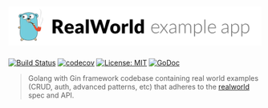 # ![RealWorld Example App](logo.png)


[![Build Status](https://travis-ci.org/wangzitian0/golang-gin-realworld-example-app.svg?branch=master)](https://travis-ci.org/wangzitian0/golang-gin-realworld-example-app)
[![codecov](https://codecov.io/gh/wangzitian0/golang-gin-realworld-example-app/branch/master/graph/badge.svg)](https://codecov.io/gh/wangzitian0/golang-gin-realworld-example-app)
[![License: MIT](https://img.shields.io/badge/License-MIT-yellow.svg)](https://github.com/gothinkster/golang-gin-realworld-example-app/blob/master/LICENSE)
[![GoDoc](https://godoc.org/github.com/gothinkster/golang-gin-realworld-example-app?status.svg)](https://godoc.org/github.com/gothinkster/golang-gin-realworld-example-app)

> Golang with Gin framework codebase containing real world examples (CRUD, auth, advanced patterns, etc) that adheres to the [realworld](https://github.com/gothinkster/realworld) spec and API.

